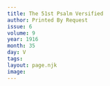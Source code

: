 ```yaml
---
title: The 51st Psalm Versified
author: Printed By Request
issue: 6
volume: 9
year: 1916
month: 35
day: V
tags:
layout: page.njk
image:
---
```

